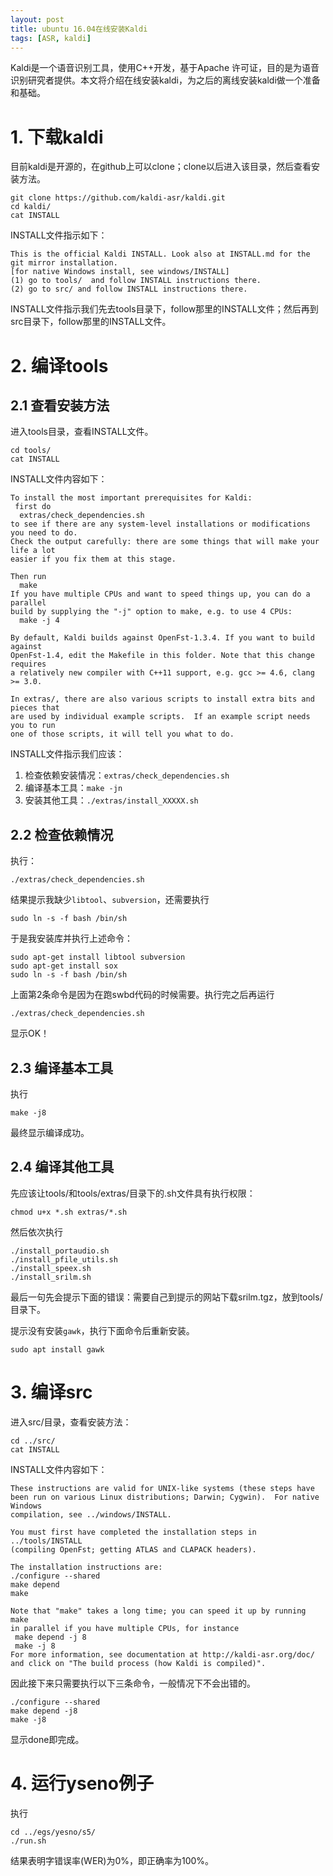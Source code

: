 ```yaml
---
layout: post
title: ubuntu 16.04在线安装Kaldi
tags: [ASR, kaldi]
---
```


Kaldi是一个语音识别工具，使用C++开发，基于Apache 许可证，目的是为语音识别研究者提供。本文将介绍在线安装kaldi，为之后的离线安装kaldi做一个准备和基础。


# 1. 下载kaldi
目前kaldi是开源的，在github上可以clone；clone以后进入该目录，然后查看安装方法。

    git clone https://github.com/kaldi-asr/kaldi.git
    cd kaldi/
    cat INSTALL 

INSTALL文件指示如下：

    This is the official Kaldi INSTALL. Look also at INSTALL.md for the git mirror installation.
    [for native Windows install, see windows/INSTALL]
    (1) go to tools/  and follow INSTALL instructions there.
    (2) go to src/ and follow INSTALL instructions there.
    
INSTALL文件指示我们先去tools目录下，follow那里的INSTALL文件；然后再到src目录下，follow那里的INSTALL文件。

# 2. 编译tools

## 2.1 查看安装方法
进入tools目录，查看INSTALL文件。

    cd tools/
    cat INSTALL

INSTALL文件内容如下：

    To install the most important prerequisites for Kaldi:
     first do
      extras/check_dependencies.sh
    to see if there are any system-level installations or modifications you need to do.
    Check the output carefully: there are some things that will make your life a lot
    easier if you fix them at this stage.
    
    Then run
      make
    If you have multiple CPUs and want to speed things up, you can do a parallel
    build by supplying the "-j" option to make, e.g. to use 4 CPUs:
      make -j 4
    
    By default, Kaldi builds against OpenFst-1.3.4. If you want to build against
    OpenFst-1.4, edit the Makefile in this folder. Note that this change requires
    a relatively new compiler with C++11 support, e.g. gcc >= 4.6, clang >= 3.0.
    
    In extras/, there are also various scripts to install extra bits and pieces that
    are used by individual example scripts.  If an example script needs you to run
    one of those scripts, it will tell you what to do.


INSTALL文件指示我们应该：
 1. 检查依赖安装情况：`extras/check_dependencies.sh`
 2. 编译基本工具：`make -jn`
 3. 安装其他工具：`./extras/install_XXXXX.sh`

## 2.2 检查依赖情况
执行：

    ./extras/check_dependencies.sh

 结果提示我缺少`libtool`、`subversion`，还需要执行

    sudo ln -s -f bash /bin/sh

于是我安装库并执行上述命令：

    sudo apt-get install libtool subversion
    sudo apt-get install sox
    sudo ln -s -f bash /bin/sh

上面第2条命令是因为在跑swbd代码的时候需要。执行完之后再运行

    ./extras/check_dependencies.sh

 显示OK！
 
 
 
## 2.3 编译基本工具
执行

    make -j8

最终显示编译成功。


## 2.4 编译其他工具
先应该让tools/和tools/extras/目录下的.sh文件具有执行权限：

    chmod u+x *.sh extras/*.sh

然后依次执行

    ./install_portaudio.sh 
    ./install_pfile_utils.sh 
    ./install_speex.sh 
    ./install_srilm.sh 


最后一句先会提示下面的错误：需要自己到提示的网站下载srilm.tgz，放到tools/目录下。


提示没有安装`gawk`，执行下面命令后重新安装。

    sudo apt install gawk



# 3. 编译src
进入src/目录，查看安装方法：

    cd ../src/
    cat INSTALL 

INSTALL文件内容如下：

    These instructions are valid for UNIX-like systems (these steps have
    been run on various Linux distributions; Darwin; Cygwin).  For native Windows
    compilation, see ../windows/INSTALL.
    
    You must first have completed the installation steps in ../tools/INSTALL
    (compiling OpenFst; getting ATLAS and CLAPACK headers).
    
    The installation instructions are:
    ./configure --shared
    make depend
    make
    
    Note that "make" takes a long time; you can speed it up by running make
    in parallel if you have multiple CPUs, for instance
     make depend -j 8
     make -j 8
    For more information, see documentation at http://kaldi-asr.org/doc/
    and click on "The build process (how Kaldi is compiled)".

因此接下来只需要执行以下三条命令，一般情况下不会出错的。

    ./configure --shared
    make depend -j8
    make -j8

显示done即完成。


# 4. 运行yseno例子
执行

    cd ../egs/yesno/s5/
    ./run.sh

结果表明字错误率(WER)为0%，即正确率为100%。

